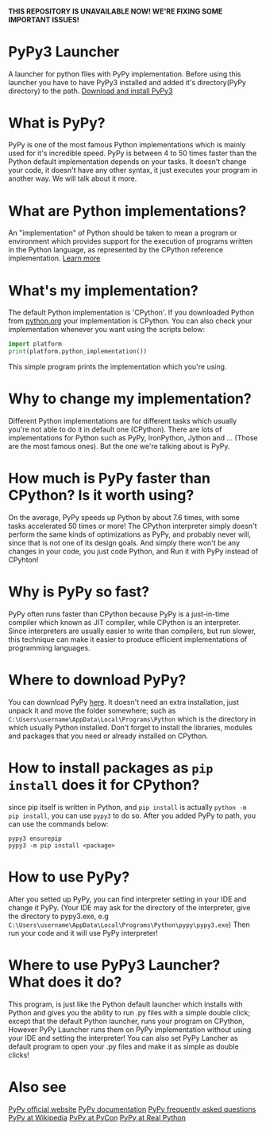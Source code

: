 #### THIS REPOSITORY IS UNAVAILABLE NOW! WE'RE FIXING SOME IMPORTANT ISSUES!
# PyPy3 Launcher
 A launcher for python files with PyPy implementation.
 Before using this launcher you have to have PyPy3 installed and added it's directory(PyPy directory) to the path.
 [Download and install PyPy3](https://www.pypy.org/download.html)
# What is PyPy?
 PyPy is one of the most famous Python implementations which is mainly used for it's incredible speed.
 PyPy is between 4 to 50 times faster than the Python default implementation depends on your tasks.
 It doesn't change your code, it doesn't have any other syntax, it just executes your program in another way.
 We will talk about it more.
# What are Python implementations?
 An "implementation" of Python should be taken to mean a program or environment which provides support for the execution of programs written in the Python language,
 as represented by the CPython reference implementation.
 [Learn more](https://wiki.python.org/moin/PythonImplementations)
# What's my implementation?
 The default Python implementation is 'CPython'. If you downloaded Python from [python.org](https://python.org) your implementation is CPython.
 You can also check your implementation whenever you want using the scripts below:
 ```py
 import platform
 print(platform.python_implementation())
 ```
 This simple program prints the implementation which you're using.
# Why to change my implementation?
 Different Python implementations are for different tasks which usually you're not able to do it in default one (CPython).
 There are lots of implementations for Python such as PyPy, IronPython, Jython and ... (Those are the most famous ones).
 But the one we're talking about is PyPy.
# How much is PyPy faster than CPython? Is it worth using?
 On the average, PyPy speeds up Python by about 7.6 times, with some tasks accelerated 50 times or more!
 The CPython interpreter simply doesn't perform the same kinds of optimizations as PyPy, and probably never will, since that is not one of its design goals.
 And simply there won't be any changes in your code, you just code Python, and Run it with PyPy instead of CPyhton!
# Why is PyPy so fast?
 PyPy often runs faster than CPython because PyPy is a just-in-time compiler which known as JIT compiler, while CPython is an interpreter.
 Since interpreters are usually easier to write than compilers, but run slower, this technique can make it easier to produce efficient implementations of programming languages.
# Where to download PyPy?
 You can download PyPy [here](https://www.pypy.org/download.html). It doesn't need an extra installation, just unpack it and move the folder somewhere;
 such as ```C:\Users\username\AppData\Local\Programs\Python``` which is the directory in which usually Python installed.
 Don't forget to install the libraries, modules and packages that you need or already installed on CPython.
# How to install packages as ```pip install``` does it for CPython?
 since pip itself is written in Python, and ```pip install``` is actually ```python -m pip install```, you can use
 ```pypy3``` to do so. After you added PyPy to path, you can use the commands below:
 ```
 pypy3 ensurepip
 pypy3 -m pip install <package>
 ```
# How to use PyPy?
 After you setted up PyPy, you can find interpreter setting in your IDE and change it PyPy. (Your IDE may ask for the directory of the interpreter, give the directory to
 pypy3.exe, e.g ```C:\Users\username\AppData\Local\Programs\Python\pypy\pypy3.exe```)
 Then run your code and it will use PyPy interpreter!
# Where to use PyPy3 Launcher? What does it do?
 This program, is just like the Python default launcher which installs with Python and gives you the ability to run .py files with a simple double click;
 except that the default Python launcher, runs your program on CPython, However PyPy Launcher runs them on PyPy implementation without using your IDE and setting the interpreter!
 You can also set PyPy Lancher as default program to open your .py files and make it as simple as double clicks!
# Also see
 [PyPy official website](https://www.pypy.org)
 [PyPy documentation](https://doc.pypy.org/en/latest)
 [PyPy frequently asked questions](https://doc.pypy.org/en/latest/faq.html)
 [PyPy at Wikipedia](https://en.wikipedia.org/wiki/PyPy)
 [PyPy at PyCon](https://www.youtube.com/watch?v=1n9KMqssn54)
 [PyPy at Real Python](https://www.youtube.com/watch?v=Ri8sU5DphEE)
